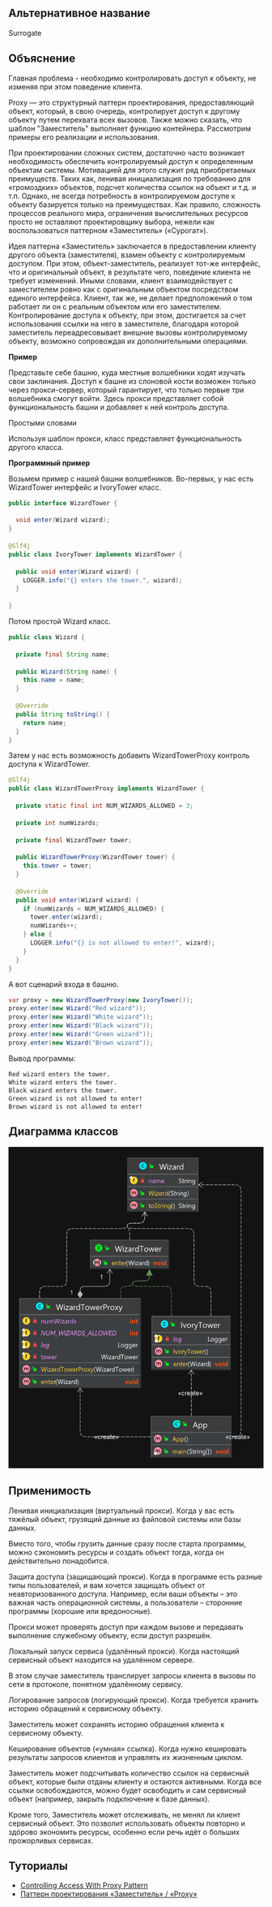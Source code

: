 
## Альтернативное название

Surrogate

## Объяснение
Главная проблема - необходимо контролировать доступ к объекту, не изменяя при этом поведение клиента.

Proxy — это структурный паттерн проектирования, предоставляющий объект, который, в свою очередь, контролирует доступ к другому объекту путем перехвата всех вызовов. Также можно сказать, что шаблон "Заместитель" выполняет функцию контейнера. Рассмотрим примеры его реализации и использования.

При проектировании сложных систем, достаточно часто возникает необходимость обеспечить контролируемый доступ к определенным объектам системы. Мотивацией для этого служит ряд приобретаемых преимуществ. Таких как, ленивая инициализация по требованию для «громоздких» объектов, подсчет количества ссылок на объект и т.д. и т.п. Однако, не всегда потребность в контролируемом доступе к объекту базируется только на преимуществах. Как правило, сложность процессов реального мира, ограничения вычислительных ресурсов просто не оставляют проектировщику выбора, нежели как воспользоваться паттерном «Заместитель» («Сурогат»).

Идея паттерна «Заместитель» заключается в предоставлении клиенту другого объекта (заместителя), взамен объекту с контролируемым доступом. При этом, объект-заместитель, реализует тот-же интерфейс, что и оригинальный объект, в результате чего, поведение клиента не требует изменений. Иными словами, клиент взаимодействует с заместителем ровно как с оригинальным объектом посредством единого интерфейса. Клиент, так же, не делает предположений о том работает ли он с реальным объектом или его заместителем. Контролирование доступа к объекту, при этом, достигается за счет использования ссылки на него в заместителе, благодаря которой заместитель переадресовывает внешние вызовы контролируемому объекту, возможно сопровождая их дополнительными операциями.

**Пример**

Представьте себе башню, куда местные волшебники ходят изучать свои заклинания. Доступ к башне из слоновой кости возможен только через прокси-сервер, который гарантирует, что только первые три волшебника смогут войти. Здесь прокси представляет собой функциональность башни и добавляет к ней контроль доступа.

Простыми словами

Используя шаблон прокси, класс представляет функциональность другого класса.

**Программный пример**

Возьмем пример с нашей башни волшебников.
Во-первых, у нас есть WizardTower интерфейс и IvoryTower класс.

```java
public interface WizardTower {

  void enter(Wizard wizard);
}

@Slf4j
public class IvoryTower implements WizardTower {

  public void enter(Wizard wizard) {
    LOGGER.info("{} enters the tower.", wizard);
  }

}
```
Потом простой Wizard класс.

```java
public class Wizard {

  private final String name;

  public Wizard(String name) {
    this.name = name;
  }

  @Override
  public String toString() {
    return name;
  }
}
```

Затем у нас есть возможность добавить WizardTowerProxy контроль доступа к WizardTower.

```java
@Slf4j
public class WizardTowerProxy implements WizardTower {

  private static final int NUM_WIZARDS_ALLOWED = 3;

  private int numWizards;

  private final WizardTower tower;

  public WizardTowerProxy(WizardTower tower) {
    this.tower = tower;
  }

  @Override
  public void enter(Wizard wizard) {
    if (numWizards < NUM_WIZARDS_ALLOWED) {
      tower.enter(wizard);
      numWizards++;
    } else {
      LOGGER.info("{} is not allowed to enter!", wizard);
    }
  }
}
```

А вот сценарий входа в башню.

```java
var proxy = new WizardTowerProxy(new IvoryTower());
proxy.enter(new Wizard("Red wizard"));
proxy.enter(new Wizard("White wizard"));
proxy.enter(new Wizard("Black wizard"));
proxy.enter(new Wizard("Green wizard"));
proxy.enter(new Wizard("Brown wizard"));
```

Вывод программы:
```
Red wizard enters the tower.
White wizard enters the tower.
Black wizard enters the tower.
Green wizard is not allowed to enter!
Brown wizard is not allowed to enter!
```

## Диаграмма классов

![alt text](../../resources/proxy/proxy.png "Proxy pattern class diagram")

## Применимость

Ленивая инициализация (виртуальный прокси). Когда у вас есть тяжёлый объект, грузящий данные из файловой системы или базы данных.

Вместо того, чтобы грузить данные сразу после старта программы, можно сэкономить ресурсы и создать объект тогда, когда он действительно понадобится.

Защита доступа (защищающий прокси). Когда в программе есть разные типы пользователей, и вам хочется защищать объект от неавторизованного доступа. Например, если ваши объекты – это важная часть операционной системы, а пользователи – сторонние программы (хорошие или вредоносные).

Прокси может проверять доступ при каждом вызове и передавать выполнение служебному объекту, если доступ разрешён.

Локальный запуск сервиса (удалённый прокси). Когда настоящий сервисный объект находится на удалённом сервере.

В этом случае заместитель транслирует запросы клиента в вызовы по сети в протоколе, понятном удалённому сервису.

Логирование запросов (логирующий прокси). Когда требуется хранить историю обращений к сервисному объекту.

Заместитель может сохранять историю обращения клиента к сервисному объекту.

Кеширование объектов («умная» ссылка). Когда нужно кешировать результаты запросов клиентов и управлять их жизненным циклом.

Заместитель может подсчитывать количество ссылок на сервисный объект, которые были отданы клиенту и остаются активными. Когда все ссылки освобождаются, можно будет освободить и сам сервисный объект (например, закрыть подключение к базе данных).

Кроме того, Заместитель может отслеживать, не менял ли клиент сервисный объект. Это позволит использовать объекты повторно и здóрово экономить ресурсы, особенно если речь идёт о больших прожорливых сервисах.
## Туториалы

* [Controlling Access With Proxy Pattern](http://java-design-patterns.com/blog/controlling-access-with-proxy-pattern/)
* [Паттерн проектирования «Заместитель» / «Proxy»](https://habr.com/ru/articles/88722/)